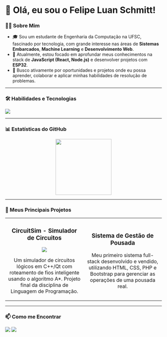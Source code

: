 # 👋 Olá, eu sou o Felipe Luan Schmitt!

### 👨‍💻 Sobre Mim
- 🎓 Sou um estudante de Engenharia da Computação na UFSC, fascinado por tecnologia, com grande interesse nas áreas de **Sistemas Embarcados**, **Machine Learning** e **Desenvolvimento Web**.
- 🌱 Atualmente, estou focado em aprofundar meus conhecimentos na stack de **JavaScript (React, Node.js)** e desenvolver projetos com **ESP32**.
- 🚀 Busco ativamente por oportunidades e projetos onde eu possa aprender, colaborar e aplicar minhas habilidades de resolução de problemas.

---

### 🛠️ Habilidades e Tecnologias

<p align="left">
  <a href="https://skillicons.dev">
    <img src="https://skillicons.dev/icons?i=cpp,qt,js,html,css,php,nodejs,express,mysql,mongodb,git,github" />
  </a>
</p>

---

### 📊 Estatísticas do GitHub

<p align="center">
  <img height="180em" src="https://github-readme-stats.vercel.app/api/top-langs/?username=felipeschmitt04&layout=compact&langs_count=7&theme=dracula"/>
</p>

---

### 🚀 Meus Principais Projetos

<table>
<tr>
<td width="50%">
<h3 align="center">CircuitSim - Simulador de Circuitos</h3>
<div align="center">
<p>
<a href="https://github.com/felipeschmitt04/CircuitSim" target="_blank">
<img src="https://img.shields.io/badge/CÓDIGO-ff9?style=for-the-badge&logo=github&logoColor=black">
</a>
</p>
<p>
Um simulador de circuitos lógicos em C++/Qt com roteamento de fios inteligente usando o algoritmo A*. Projeto final da disciplina de Linguagem de Programação.
</p>
</div>
</td>
<td width="50%">
<h3 align="center">Sistema de Gestão de Pousada</h3>
<div align="center">
<p>
Meu primeiro sistema full-stack desenvolvido e vendido, utilizando HTML, CSS, PHP e Bootstrap para gerenciar as operações de uma pousada real.
</p>
</div>
</td>
</tr>
</table>

---

### 📫 Como me Encontrar

<p align="left">
<a href="mailto:felipe.lschmitt04@gmail.com" target="_blank"><img src="https://img.shields.io/badge/Gmail-D14836?style=for-the-badge&logo=gmail&logoColor=white" target="_blank"></a>
<a href="https://linkedin.com/in/felipelsc" target="_blank"><img src="https://img.shields.io/badge/-LinkedIn-%230077B5?style=for-the-badge&logo=linkedin&logoColor=white" target="_blank"></a>
</p>
